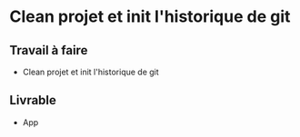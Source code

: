 # Clean projet et init l'historique de git

## Travail à faire

- Clean projet et init l'historique de git

## Livrable

- App

